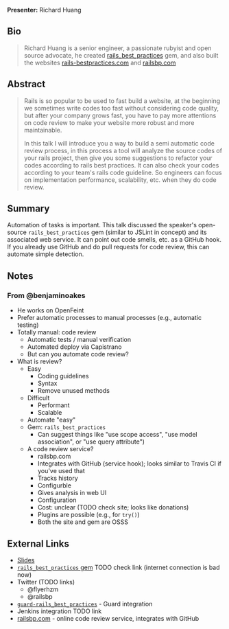 **Presenter:** Richard Huang

## Bio

> Richard Huang is a senior engineer, a passionate rubyist and open source advocate, he created  <a href="https://github.com/railsbp/rails_best_practices">rails_best_practices</a> gem, and also built the websites <a href="http://rails-bestpractices.com">rails-bestpractices.com</a> and <a href="http://railsbp.com">railsbp.com</a>

## Abstract

> Rails is so popular to be used to fast build a website, at the beginning we sometimes write codes too fast without considering code quality, but after your company grows fast, you have to pay more attentions on code review to make your website more robust and more maintainable.
>
> In this talk I will introduce you a way to build a semi automatic code review process, in this process a tool will analyze the source codes of your rails project, then give you some suggestions to refactor your codes according to  rails best practices. It can also check your codes according to your team's rails code guideline. So engineers can focus on implementation performance, scalability, etc. when they do code review.

## Summary

Automation of tasks is important.  This talk discussed the speaker's open-source `rails_best_practices` gem (similar to JSLint in concept) and its associated web service.  It can point out code smells, etc. as a GitHub hook.  If you already use GitHub and do pull requests for code review, this can automate simple detection.

## Notes

### From @benjaminoakes

* He works on OpenFeint
* Prefer automatic processes to manual processes (e.g., automatic testing)
* Totally manual: code review
    * Automatic tests / manual verification
    * Automated deploy via Capistrano
    * But can you automate code review?
* What is review?
    * Easy 
        * Coding guidelines
        * Syntax
        * Remove unused methods
    * Difficult
        * Performant
        * Scalable
    * Automate "easy"
    * Gem: `rails_best_practices`
        * Can suggest things like "use scope access", "use model association", or "use query attribute")
    * A code review service?
        * railsbp.com
        * Integrates with GitHub (service hook); looks similar to Travis CI if you've used that
        * Tracks history
        * Configurble
        * Gives analysis in web UI
        * Configuration
        * Cost: unclear (TODO check site; looks like donations)
        * Plugins are possible (e.g., for `try()`)
        * Both the site and gem are OSSS

## External Links

* [Slides](http://www.slideshare.net/flyerhzm/semi-automatic-code-review)
* [`rails_best_practices` gem](http://rubygems.org/gems/rails_best_practices) TODO check link (internet connection is bad now)
* Twitter (TODO links)
    * @flyerhzm
    * @railsbp
* [`guard-rails_best_practices`](https://github.com/logankoester/guard-rails_best_practices) - Guard integration
* Jenkins integration TODO link
* [railsbp.com](http://railsbp.com) - online code review service, integrates with GitHub
